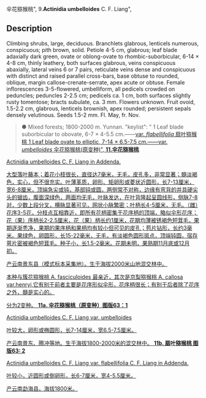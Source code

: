 伞花猕猴桃",
9.**Actinidia umbelloides** C. F. Liang",

## Description
Climbing shrubs, large, deciduous. Branchlets glabrous, lenticels numerous, conspicuous; pith brown, solid. Petiole 4-5 cm, glabrous; leaf blade adaxially dark green, ovate or oblong-ovate to rhombic-suborbicular, 6-14 × 4-8 cm, thinly leathery, both surfaces glabrous, veins conspicuous abaxially, lateral veins 6 or 7 pairs, reticulate veins dense and conspicuous with distinct and raised parallel cross-bars, base obtuse to rounded, oblique, margin callose-crenate-serrate, apex acute or obtuse. Female inflorescences 3-5-flowered, umbelliform, all pedicels crowded on peduncles; peduncles 2-2.5 cm; pedicels ca. 1 cm, both surfaces slightly rusty tomentose; bracts subulate, ca. 3 mm. Flowers unknown. Fruit ovoid, 1.5-2.2 cm, glabrous, lenticels brownish, apex rounded; persistent sepals densely velutinous. Seeds 1.5-2 mm. Fl. May, fr. Nov.

> ●  Mixed forests; 1800-2000 m. Yunnan.
  "keylist": "
1 Leaf blade suborbicular to obovate, 6-7 × 4-5.5 cm.——<a href='/info/Actinidia umbelloides var. flabellifolia?t=foc'>var. *flabellifolia* 扇叶猕猴桃
1 Leaf blade ovate to elliptic, 7-14 × 6.5-7.5 cm.——<a href='/info/Actinidia umbelloides var. umbelloides?t=foc'>var. *umbelloides* 伞花猕猴桃(原变种)",
**11.伞花猕猴桃**

Actinidia umbelloides C. F. Liang in Addenda.

大型落叶藤本；着花小枝很长，直径达7毫米，无毛，皮孔多，非常显著；髓淡褐色，实心，但不很充实。叶薄革质，卵形、矩卵形或菱状近圆形，长7-13厘米，宽6-8厘米，顶端急尖或钝，基部钝或圆，两侧常不对称，边缘有弯背的并具硬尖头的锯齿，腹面深绿色，两面均无毛，叶脉发达，在叶背隆起呈圆线形，侧脉7-8对，少数上段分叉，横脉显著可见，网状小脉繁密；叶柄长4-5厘米，无毛。（雌）花序3-5花，分枝点互相靠近，即所有花柄密集于花序柄的顶端，略似伞形花序；花（果）序柄长2-2.5厘米，花（果）柄长约1厘米，花期均薄被锈褐色短茸毛，果期逐渐秃净，果期的果序柄和果柄均有较小但可见的皮孔；苞片钻形，长约3毫米。果绿色，卵圆形，长15-22毫米，无毛，有淡褐色圆形斑点，顶端钝圆，宿存萼片密被褐色短茸毛。种子小，长1.5-2毫米。花期未明，果熟期11月底或12月初。

产云南景东县（模式标本采集地）。生于海拔2000米山地混交林中。

本种与簇花猕猴桃 A. fasciculoides 最亲近，其次是京梨猕猴桃 A. callosa var.henryi,它有别于前者主要是花序形似伞形，花序柄很长；有别于后者除了花序之外，髓是实心的。

分为2变种。
**11a. 伞花猕猴桃（原变种）图版63：1**

Actinidia umbelloides C. F. Liang var. umbelloides

叶较大，卵形或椭圆形，长7-14厘米，宽6.5-7.5厘米。

产云南景东、腾冲等地。生于海拔1800-2000米的混交林中。
**11b. 扇叶猕猴桃 图版63: 2**

Actinidia umbelloides C. F. Liang var. flabellifolia C. F. Liang in Addenda.

叶较小，近圆形或倒卵形，长6-7厘米，宽4-5.5厘米。

产云南勐海县。海拔1800米。
